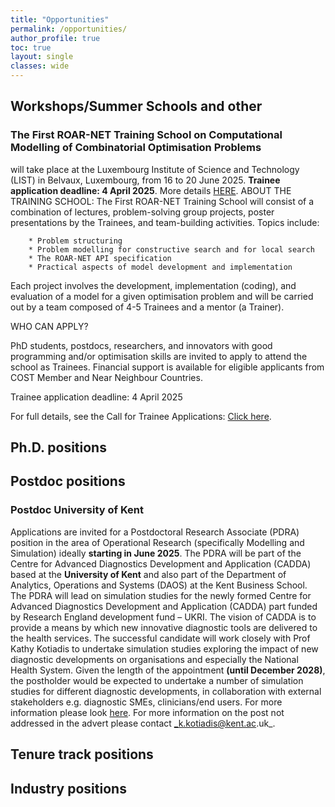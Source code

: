 ```yaml
---
title: "Opportunities"
permalink: /opportunities/
author_profile: true
toc: true
layout: single
classes: wide
---
```


## Workshops/Summer Schools and other
### The First ROAR-NET Training School on Computational Modelling of Combinatorial Optimisation Problems
will take place at the Luxembourg Institute of Science and Technology (LIST) in Belvaux, Luxembourg, from
16 to 20 June 2025.
__Trainee application deadline: 4 April 2025__.
More details [HERE](https://roar-net.eu/events/first-training-school/).
ABOUT THE TRAINING SCHOOL:
The First ROAR-NET Training School will consist of a combination of
lectures, problem-solving group projects, poster presentations by the
Trainees, and team-building activities. Topics include:

        * Problem structuring
        * Problem modelling for constructive search and for local search
        * The ROAR-NET API specification
        * Practical aspects of model development and implementation

Each project involves the development, implementation (coding), and
evaluation of a model for a given optimisation problem and will be
carried out by a team composed of 4-5 Trainees and a mentor (a Trainer).

WHO CAN APPLY?

PhD students, postdocs, researchers, and innovators with good
programming and/or optimisation skills are invited to apply to attend
the school as Trainees. Financial support is available for eligible
applicants from COST Member and Near Neighbour Countries.

Trainee application deadline: 4 April 2025

For full details, see the Call for Trainee Applications:
[Click here](https://roar-net.eu/calls/ts-call-1/).

## Ph.D. positions


## Postdoc positions

### Postdoc University of Kent
Applications are invited for a Postdoctoral Research Associate (PDRA) position in the area of Operational Research  (specifically Modelling and Simulation) ideally __starting in June 2025__. The PDRA will be part of the Centre for Advanced Diagnostics Development and Application (CADDA) based at the __University of Kent__ and also part of the Department of Analytics, Operations and Systems (DAOS) at the Kent Business School.
The PDRA will lead on simulation studies for the newly formed Centre for Advanced Diagnostics Development and Application (CADDA) part funded by Research England development fund – UKRI. The vision of CADDA is to provide a means by which new innovative diagnostic tools are delivered to the health services.
The successful candidate will work closely with Prof Kathy Kotiadis to undertake simulation studies exploring the impact of new diagnostic developments on organisations and especially the National Health System.
Given the length of the appointment __(until December 2028)__, the postholder would be expected to undertake a number of simulation studies for different diagnostic developments, in collaboration with external stakeholders e.g. diagnostic SMEs, clinicians/end users.
For more information please look [here](https://jobs.kent.ac.uk/vacancy.aspx?ref=KBS-212-25-R).
For more information on the post not addressed in the advert please contact _k.kotiadis@kent.ac.uk_.

## Tenure track positions


   
## Industry positions

